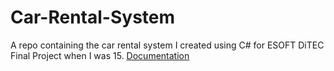 # Car-Rental-System
A repo containing the car rental system I created using C# for ESOFT DiTEC Final Project when I was 15.
[Documentation](./Project-Documentation.pdf)

